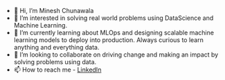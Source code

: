 - 👋 Hi, I’m Minesh Chunawala
- 👀 I’m interested in solving real world problems using DataScience and Machine Learning. 
- 🌱 I’m currently learning about MLOps and designing scalable machine learning models to deploy into production. Always curious to learn anything and everything data. 
- 💞️ I’m looking to collaborate on driving change and making an impact by solving problems using data. 
- 📫 How to reach me - [LinkedIn](https://www.linkedin.com/in/minesh-chunawala/)

<!---
minesh16/minesh16 is a ✨ special ✨ repository because its `README.md` (this file) appears on your GitHub profile.
You can click the Preview link to take a look at your changes.
--->
